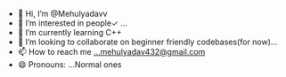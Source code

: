 - 👋 Hi, I’m @Mehulyadavv
- 👀 I’m interested in people✓ ...
- 🌱 I’m currently learning C++
- 💞️ I’m looking to collaborate on beginner friendly codebases(for now)...
- 📫 How to reach me ...mehulyadav432@gmail.com 
- 😄 Pronouns: ...Normal ones

<!---
Mehulyadavv/Mehulyadavv is a ✨ special ✨ repository because its `README.md` (this file) appears on your GitHub profile.
You can click the Preview link to take a look at your changes.
--->
